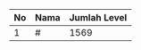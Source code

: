| No | Nama            | Jumlah Level |
|----|-----------------|--------------|
| 1  | #    |    1569        |
